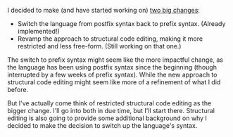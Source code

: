 I decided to make (and have started working on)
[two big changes](/daily/2025-04-23):

- Switch the language from postfix syntax back to prefix syntax. (Already
  implemented!)
- Revamp the approach to structural code editing, making it more restricted and
  less free-form. (Still working on that one.)

The switch to prefix syntax might seem like the more impactful change, as the
language has been using postfix syntax since the beginning (though interrupted
by a few weeks of prefix syntax). While the new approach to structural code
editing might seem like more of a refinement of what I did before.

But I've actually come think of restricted structural code editing as the bigger
change. I'll go into both in due time, but I'll start there. Structural editing
is also going to provide some additional background on why I decided to make the
decision to switch up the language's syntax.

